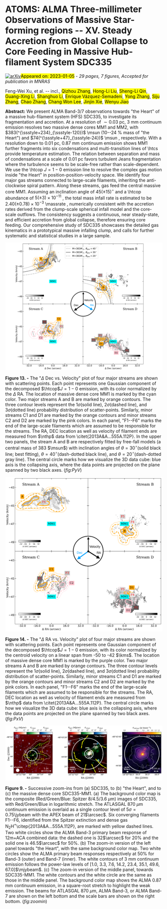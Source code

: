 <div class="macros" style="visibility:hidden;">
$\newcommand{\ensuremath}{}$
$\newcommand{\xspace}{}$
$\newcommand{\object}[1]{\texttt{#1}}$
$\newcommand{\farcs}{{.}''}$
$\newcommand{\farcm}{{.}'}$
$\newcommand{\arcsec}{''}$
$\newcommand{\arcmin}{'}$
$\newcommand{\ion}[2]{#1#2}$
$\newcommand{\textsc}[1]{\textrm{#1}}$
$\newcommand{\hl}[1]{\textrm{#1}}$
$\newcommand{\casa}{\textsc{\large casa}}$
$\newcommand{\getsf}{\textsc{\large getsf}}$
$\newcommand{\getsources}{\textsc{\large getsources}}$
$\newcommand{\scousepy}{\textsc{\large scousepy}}$
$\newcommand{\astrodendro}{\textsc{\large astrodendro}}$
$\newcommand{\acorns}{\textsc{\large acorns}}$
$\newcommand{\tablenotemarknew}[1]{^{#1}}$
$\newcommand{\majchange}[1]{{\color{red}#1}}$
$\newcommand{\minchange}[1]{\textbf{#1}}$
$\newcommand{\massrate}{M_{\odot} yr^{-1}}$
$\newcommand{\hi}{H\textsc{i}~}$
$\newcommand{\hii}{H\textsc{ii}~}$
$\newcommand{\msun}{ M_\odot}$
$\newcommand{\lsun}{ L_\odot}$
$\newcommand{\kms}{km s^{-1}}$
$\newcommand{\jybeam}{Jy beam^{-1}}$
$\newcommand{\mjybeam}{mJy beam^{-1}}$
$\newcommand{\hmole}{H_2}$
$\newcommand{\degree}{^{\circ}}$
$\newcommand{\parcsec}{\mbox{.\!\!\arcsec}}$
$\newcommand{\ssstyle}{\scriptscriptstyle}$
$\newcommand{\htcop}{H^{13}CO^+}$
$\newcommand{\hcop}{HCO^+}$
$\newcommand{\hcn}{HCN}$
$\newcommand{\htcn}{H^{13}CN}$
$\newcommand{\sio}{SiO}$
$\newcommand{çh}{CCH}$
$\newcommand{\chtoh}{CH_3OH}$
$\newcommand{\hctn}{HC_3N}$
$\newcommand{\cs}{CS}$
$\newcommand{\so}{SO}$
$\newcommand{\htcs}{H_2CS}$
$\newcommand{\nthp}{N_2H^+}$
$\newcommand$
$\newcommand$
$\newcommand$
$\newcommand{\thebibliography}{\DeclareRobustCommand{\VAN}[3]{##3}\VANthebibliography}$</div>

<div class="macros" style="visibility:hidden;">
$\newcommand{\ensuremath}{}$
$\newcommand{\xspace}{}$
$\newcommand{\object}[1]{\texttt{#1}}$
$\newcommand{\farcs}{{.}''}$
$\newcommand{\farcm}{{.}'}$
$\newcommand{\arcsec}{''}$
$\newcommand{\arcmin}{'}$
$\newcommand{\ion}[2]{#1#2}$
$\newcommand{\textsc}[1]{\textrm{#1}}$
$\newcommand{\hl}[1]{\textrm{#1}}$
$\newcommand{\casa}{\textsc{\large casa}}$
$\newcommand{\getsf}{\textsc{\large getsf}}$
$\newcommand{\getsources}{\textsc{\large getsources}}$
$\newcommand{\scousepy}{\textsc{\large scousepy}}$
$\newcommand{\astrodendro}{\textsc{\large astrodendro}}$
$\newcommand{\acorns}{\textsc{\large acorns}}$
$\newcommand{\tablenotemarknew}[1]{^{#1}}$
$\newcommand{\majchange}[1]{{\color{red}#1}}$
$\newcommand{\minchange}[1]{\textbf{#1}}$
$\newcommand{\massrate}{M_{\odot} yr^{-1}}$
$\newcommand{\hi}{H\textsc{i}~}$
$\newcommand{\hii}{H\textsc{ii}~}$
$\newcommand{\msun}{ M_\odot}$
$\newcommand{\lsun}{ L_\odot}$
$\newcommand{\kms}{km s^{-1}}$
$\newcommand{\jybeam}{Jy beam^{-1}}$
$\newcommand{\mjybeam}{mJy beam^{-1}}$
$\newcommand{\hmole}{H_2}$
$\newcommand{\degree}{^{\circ}}$
$\newcommand{\parcsec}{\mbox{.\!\!\arcsec}}$
$\newcommand{\ssstyle}{\scriptscriptstyle}$
$\newcommand{\htcop}{H^{13}CO^+}$
$\newcommand{\hcop}{HCO^+}$
$\newcommand{\hcn}{HCN}$
$\newcommand{\htcn}{H^{13}CN}$
$\newcommand{\sio}{SiO}$
$\newcommand{çh}{CCH}$
$\newcommand{\chtoh}{CH_3OH}$
$\newcommand{\hctn}{HC_3N}$
$\newcommand{\cs}{CS}$
$\newcommand{\so}{SO}$
$\newcommand{\htcs}{H_2CS}$
$\newcommand{\nthp}{N_2H^+}$
$\newcommand$
$\newcommand$
$\newcommand$
$\newcommand{\thebibliography}{\DeclareRobustCommand{\VAN}[3]{##3}\VANthebibliography}$</div>



<div id="title">

# ATOMS: ALMA Three-millimeter Observations of Massive Star-forming regions -- XV. Steady Accretion from Global Collapse to Core Feeding in Massive Hub-filament System SDC335

</div>
<div id="comments">

[![arXiv](https://img.shields.io/badge/arXiv-2301.01895-b31b1b.svg)](https://arxiv.org/abs/2301.01895)<mark>Appeared on: 2023-01-05</mark> - _29 pages, 7 figures, Accepted for publication in MNRAS_

</div>
<div id="authors">

Feng-Wei Xu, et al. -- incl., <mark><mark>Qizhou Zhang</mark></mark>, <mark><mark>Hong-Li Liu</mark></mark>, <mark><mark>Sheng-Li Qin</mark></mark>, <mark><mark>Guang-Xing Li</mark></mark>, <mark><mark>Shanghuo Li</mark></mark>, <mark><mark>Enrique Vázquez-Semadeni</mark></mark>, <mark><mark>Yong Zhang</mark></mark>, <mark><mark>Siju Zhang</mark></mark>, <mark><mark>Chao Zhang</mark></mark>, <mark><mark>Chang Won Lee</mark></mark>, <mark><mark>Jinjin Xie</mark></mark>, <mark><mark>Wenyu Jiao</mark></mark>

</div>
<div id="abstract">

**Abstract:** We present ALMA Band-3/7 observations towards "the Heart" of a massive hub-filament system (HFS) SDC335, to investigate its fragmentation and accretion. At a resolution of $\sim0.03$ pc, 3 mm continuum emission resolves two massive dense cores MM1 and MM2, with $383(^{\ssstyle+234}_{\ssstyle-120})$ \msun (10--24 \% mass of "the Heart") and $74(^{\ssstyle+47}_{\ssstyle-24})$ \msun , respectively. With a resolution down to $0.01$ pc, 0.87 mm continuum emission shows MM1 further fragments into six condensations and multi-transition lines of \htcs provide temperature estimation. The relation between separation and mass of condensations at a scale of 0.01 pc favors turbulent Jeans fragmentation where the turbulence seems to be scale-free rather than scale-dependent. We use the \htcop $J=1-0$ emission line to resolve the complex gas motion inside "the Heart" in position-position-velocity space. We identify four major gas streams connected to large-scale filaments, inheriting the anti-clockwise spiral pattern. Along these streams, gas feed the central massive core MM1. Assuming an inclination angle of $45(\pm15)^{\circ}$ and a \htcop abundance of $5(\pm3)\times10^{-11}$ , the total mass infall rate is estimated to be $2.40(\pm0.78)\times10^{-3}$ \massrate , numerically consistent with the accretion rates derived from the clump-scale spherical infall model and the core-scale outflows. The consistency suggests a continuous, near steady-state, and efficient accretion from global collapse, therefore ensuring core feeding. Our comprehensive study of SDC335 showcases the detailed gas kinematics in a prototypical massive infalling clump, and calls for further systematic and statistical studies in a large sample.

</div>

<div id="div_fig1">

<img src="tmp_2301.01895/./fig/PyV.png" alt="Fig13" width="100%"/>

**Figure 13. -** The "$\Delta$ Dec vs. Velocity" plot of four major streams are shown with scattering points. Each point represents one Gaussian component of the decomposed $\htcop$$J=1-0$ emission, with its color normalized by the $\Delta$ RA. The location of massive dense core MM1 is marked by the cyan color. Two major streams A and B are marked by orange contours. The three contour levels represent the $1\sigma$(solid line), $2\sigma$(dashed line), and $3\sigma$(dotted line) probability distribution of scatter-points. Similarly, minor streams C1 and D1 are marked by the orange contours and minor streams C2 and D2 are marked by the pink colors. In each panel, "F1--F6" marks the end of the large-scale filaments which are assumed to be responsible for the streams. The RA, DEC location as well as velocity of filament ends are measured from $\nthp$ data from \citet{2013A&A...555A.112P}. In the upper two panels, the stream A and B are respectively fitted by free-fall models (a central mass of 383 $\msun$) with inclination angles of $\theta=30^{\circ}$(solid black line; best fitting), $\theta=40^{\circ}$(dash-dotted black line), and $\theta=20^{\circ}$(dash-dotted gray line). The central circle marks how we visualize the 3D data cube: blue axis is the collapsing axis, where the data points are projected on the plane spanned by two black axes.  (*fig:PyV*)

</div>
<div id="div_fig2">

<img src="tmp_2301.01895/./fig/PxV.png" alt="Fig14" width="100%"/>

**Figure 14. -** The "$\Delta$ RA vs. Velocity" plot of four major streams are shown with scattering points. Each point represents one Gaussian component of the decomposed $\htcop$$J=1-0$ emission, with its color normalized by the centroid velocity on a linear span from -50 to -42 $\kms$. The location of massive dense core MM1 is marked by the purple color. Two major streams A and B are marked by orange contours. The three contour levels represent the $1\sigma$(solid line), $2\sigma$(dashed line), and $3\sigma$(dotted line) probability distribution of scatter-points. Similarly, minor streams C1 and D1 are marked by the orange contours and minor streams C2 and D2 are marked by the pink colors. In each panel, "F1--F6" marks the end of the large-scale filaments which are assumed to be responsible for the streams. The RA, DEC location as well as velocity of filament ends are measured from $\nthp$ data from \citet{2013A&A...555A.112P}. The central circle marks how we visualize the 3D data cube: blue axis is the collapsing axis, where the data points are projected on the plane spanned by two black axes.  (*fig:PxV*)

</div>
<div id="div_fig3">

<img src="tmp_2301.01895/./fig/zoomin.png" alt="Fig9" width="100%"/>

**Figure 9. -** Successive zoom-ins from (a) SDC335, to (b) "the Heart", and to (c) the massive dense core SDC335-MM1.
(a) The background color map is the composite (Red/Green/Blue: Spitzer 8/4.5/3.6 $\mu$m) images of SDC335, with Red/Green/Blue in logarithmic stretch. The ATLASGAL 870 $\mu$m continuum emission is overlaid as a single contour level of $5\sigma=0.75$\jybeam with the APEX beam of 21$\arcsec$. Six converging filaments F1--F6, identified from the Spitzer extinction and dense gas N$_2$H$^+$\citep{2013A&A...555A.112P}, are marked with yellow dashed lines. Two white circles show the ALMA Band-3 primary beam response of 12m+ACA combined data: the dashed one is 32$\arcsec$ for 20\% and the solid one is 46.5$\arcsec$ for 50\%. (b) The zoom-in version of the left panel towards "the Heart", with the same background color map. Two white circles show the ALMA primary beam responses respectively at 50\% for Band-3 (outer) and Band-7 (inner). The white contours of 3 mm continuum emission follows the power-law levels of [1.0, 3.3, 7.6, 14.2, 23.4, 35.1, 49.6, 67.0]$\mjybeam$. (c) The zoom-in version of the middle panel, towards SDC335-MM1. The white contours and the white circle are the same as those in the middle panel. The background color map shows the ALMA 0.87 mm continuum emission, in a square-root stretch to highlight the weak emission. The beams for ATLASGAL 870 $\mu$m, ALMA Band-3, or ALMA Band-7 are shown on the left bottom and the scale bars are shown on the right bottom.  (*fig:zoomin*)

</div>